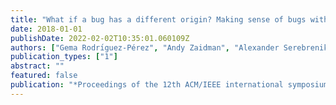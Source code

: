 ```yaml
---
title: "What if a bug has a different origin? Making sense of bugs without an explicit bug introducing change"
date: 2018-01-01
publishDate: 2022-02-02T10:35:01.060109Z
authors: ["Gema Rodrı́guez-Pérez", "Andy Zaidman", "Alexander Serebrenik", "Gregorio Robles", "Jesús M González-Barahona"]
publication_types: ["1"]
abstract: ""
featured: false
publication: "*Proceedings of the 12th ACM/IEEE international symposium on empirical software engineering and measurement*"
---
```


